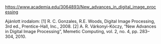 

https://www.academia.edu/3064893/New_advances_in_digital_image_processing





Ajánlott irodalom:
[1] R. C. Gonzales, R.E. Woods, Digital Image Processing, 3rd ed., Prentice-Hall, Inc., 2008.
[2] A. R. Várkonyi-Kóczy, “New Advances in Digital Image Processing”, Memetic Computing,
vol. 2, no. 4, pp. 283–304, 2010. 



